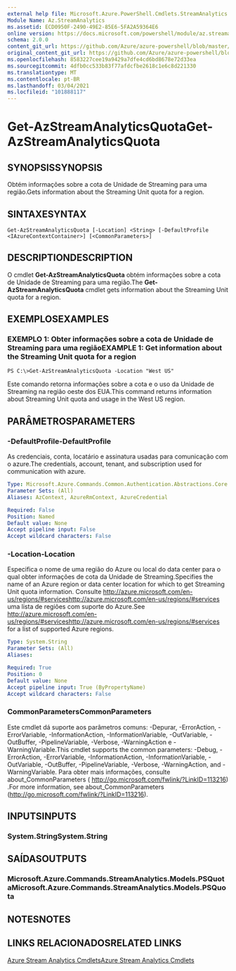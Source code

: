 ```yaml
---
external help file: Microsoft.Azure.PowerShell.Cmdlets.StreamAnalytics.dll-Help.xml
Module Name: Az.StreamAnalytics
ms.assetid: ECD0950F-2490-49E2-85E6-5FA2A59364E6
online version: https://docs.microsoft.com/powershell/module/az.streamanalytics/get-azstreamanalyticsquota
schema: 2.0.0
content_git_url: https://github.com/Azure/azure-powershell/blob/master/src/StreamAnalytics/StreamAnalytics/help/Get-AzStreamAnalyticsQuota.md
original_content_git_url: https://github.com/Azure/azure-powershell/blob/master/src/StreamAnalytics/StreamAnalytics/help/Get-AzStreamAnalyticsQuota.md
ms.openlocfilehash: 8583227cee19a9429a7dfe4cd6bd8678e72d33ea
ms.sourcegitcommit: 4dfb0cc533b83f77afdcfbe2618c1e6c8d221330
ms.translationtype: MT
ms.contentlocale: pt-BR
ms.lasthandoff: 03/04/2021
ms.locfileid: "101888117"
---
```

# <span data-ttu-id="07d1e-101">Get-AzStreamAnalyticsQuota</span><span class="sxs-lookup"><span data-stu-id="07d1e-101">Get-AzStreamAnalyticsQuota</span></span>

## <span data-ttu-id="07d1e-102">SYNOPSIS</span><span class="sxs-lookup"><span data-stu-id="07d1e-102">SYNOPSIS</span></span>
<span data-ttu-id="07d1e-103">Obtém informações sobre a cota de Unidade de Streaming para uma região.</span><span class="sxs-lookup"><span data-stu-id="07d1e-103">Gets information about the Streaming Unit quota for a region.</span></span>

## <span data-ttu-id="07d1e-104">SINTAXE</span><span class="sxs-lookup"><span data-stu-id="07d1e-104">SYNTAX</span></span>

```
Get-AzStreamAnalyticsQuota [-Location] <String> [-DefaultProfile <IAzureContextContainer>] [<CommonParameters>]
```

## <span data-ttu-id="07d1e-105">DESCRIPTION</span><span class="sxs-lookup"><span data-stu-id="07d1e-105">DESCRIPTION</span></span>
<span data-ttu-id="07d1e-106">O cmdlet **Get-AzStreamAnalyticsQuota** obtém informações sobre a cota de Unidade de Streaming para uma região.</span><span class="sxs-lookup"><span data-stu-id="07d1e-106">The **Get-AzStreamAnalyticsQuota** cmdlet gets information about the Streaming Unit quota for a region.</span></span>

## <span data-ttu-id="07d1e-107">EXEMPLOS</span><span class="sxs-lookup"><span data-stu-id="07d1e-107">EXAMPLES</span></span>

### <span data-ttu-id="07d1e-108">EXEMPLO 1: Obter informações sobre a cota de Unidade de Streaming para uma região</span><span class="sxs-lookup"><span data-stu-id="07d1e-108">EXAMPLE 1: Get information about the Streaming Unit quota for a region</span></span>
```
PS C:\>Get-AzStreamAnalyticsQuota -Location "West US"
```

<span data-ttu-id="07d1e-109">Este comando retorna informações sobre a cota e o uso da Unidade de Streaming na região oeste dos EUA.</span><span class="sxs-lookup"><span data-stu-id="07d1e-109">This command returns information about Streaming Unit quota and usage in the West US region.</span></span>

## <span data-ttu-id="07d1e-110">PARÂMETROS</span><span class="sxs-lookup"><span data-stu-id="07d1e-110">PARAMETERS</span></span>

### <span data-ttu-id="07d1e-111">-DefaultProfile</span><span class="sxs-lookup"><span data-stu-id="07d1e-111">-DefaultProfile</span></span>
<span data-ttu-id="07d1e-112">As credenciais, conta, locatário e assinatura usadas para comunicação com o azure.</span><span class="sxs-lookup"><span data-stu-id="07d1e-112">The credentials, account, tenant, and subscription used for communication with azure.</span></span>

```yaml
Type: Microsoft.Azure.Commands.Common.Authentication.Abstractions.Core.IAzureContextContainer
Parameter Sets: (All)
Aliases: AzContext, AzureRmContext, AzureCredential

Required: False
Position: Named
Default value: None
Accept pipeline input: False
Accept wildcard characters: False
```

### <span data-ttu-id="07d1e-113">-Location</span><span class="sxs-lookup"><span data-stu-id="07d1e-113">-Location</span></span>
<span data-ttu-id="07d1e-114">Especifica o nome de uma região do Azure ou local do data center para o qual obter informações de cota da Unidade de Streaming.</span><span class="sxs-lookup"><span data-stu-id="07d1e-114">Specifies the name of an Azure region or data center location for which to get Streaming Unit quota information.</span></span>
<span data-ttu-id="07d1e-115">Consulte http://azure.microsoft.com/en-us/regions/#serviceshttp://azure.microsoft.com/en-us/regions/#services uma lista de regiões com suporte do Azure.</span><span class="sxs-lookup"><span data-stu-id="07d1e-115">See http://azure.microsoft.com/en-us/regions/#serviceshttp://azure.microsoft.com/en-us/regions/#services for a list of supported Azure regions.</span></span>

```yaml
Type: System.String
Parameter Sets: (All)
Aliases:

Required: True
Position: 0
Default value: None
Accept pipeline input: True (ByPropertyName)
Accept wildcard characters: False
```

### <span data-ttu-id="07d1e-116">CommonParameters</span><span class="sxs-lookup"><span data-stu-id="07d1e-116">CommonParameters</span></span>
<span data-ttu-id="07d1e-117">Este cmdlet dá suporte aos parâmetros comuns: -Depurar, -ErrorAction, -ErrorVariable, -InformationAction, -InformationVariable, -OutVariable, -OutBuffer, -PipelineVariable, -Verbose, -WarningAction e -WarningVariable.</span><span class="sxs-lookup"><span data-stu-id="07d1e-117">This cmdlet supports the common parameters: -Debug, -ErrorAction, -ErrorVariable, -InformationAction, -InformationVariable, -OutVariable, -OutBuffer, -PipelineVariable, -Verbose, -WarningAction, and -WarningVariable.</span></span> <span data-ttu-id="07d1e-118">Para obter mais informações, consulte about_CommonParameters ( http://go.microsoft.com/fwlink/?LinkID=113216) .</span><span class="sxs-lookup"><span data-stu-id="07d1e-118">For more information, see about_CommonParameters (http://go.microsoft.com/fwlink/?LinkID=113216).</span></span>

## <span data-ttu-id="07d1e-119">INPUTS</span><span class="sxs-lookup"><span data-stu-id="07d1e-119">INPUTS</span></span>

### <span data-ttu-id="07d1e-120">System.String</span><span class="sxs-lookup"><span data-stu-id="07d1e-120">System.String</span></span>

## <span data-ttu-id="07d1e-121">SAÍDAS</span><span class="sxs-lookup"><span data-stu-id="07d1e-121">OUTPUTS</span></span>

### <span data-ttu-id="07d1e-122">Microsoft.Azure.Commands.StreamAnalytics.Models.PSQuota</span><span class="sxs-lookup"><span data-stu-id="07d1e-122">Microsoft.Azure.Commands.StreamAnalytics.Models.PSQuota</span></span>

## <span data-ttu-id="07d1e-123">NOTES</span><span class="sxs-lookup"><span data-stu-id="07d1e-123">NOTES</span></span>

## <span data-ttu-id="07d1e-124">LINKS RELACIONADOS</span><span class="sxs-lookup"><span data-stu-id="07d1e-124">RELATED LINKS</span></span>

[<span data-ttu-id="07d1e-125">Azure Stream Analytics Cmdlets</span><span class="sxs-lookup"><span data-stu-id="07d1e-125">Azure Stream Analytics Cmdlets</span></span>](./Az.StreamAnalytics.md)


